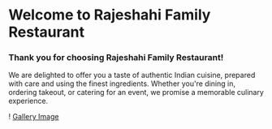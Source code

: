 # Welcome to Rajeshahi Family Restaurant
### Thank you for choosing Rajeshahi Family Restaurant! 

We are delighted to offer you a taste of authentic Indian cuisine, prepared with care and using the finest ingredients. Whether you're dining in, ordering takeout, or catering for an event, we promise a memorable culinary experience.

! [Gallery Image](gallery.png)